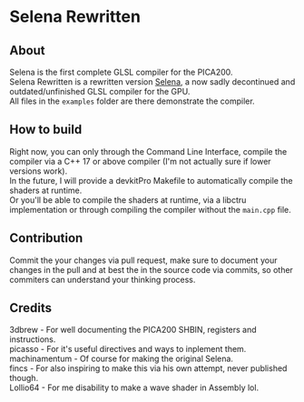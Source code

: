 # Selena Rewritten
## About
Selena is the first complete GLSL compiler for the PICA200.<br>
Selena Rewritten is a rewritten version [Selena](https://github.com/machinamentum/Selena), a now sadly decontinued and outdated/unfinished GLSL compiler for the GPU.<br>
All files in the `examples` folder are there demonstrate the compiler.<br>
## How to build
Right now, you can only through the Command Line Interface, compile the compiler via a C++ 17 or above compiler (I'm not actually sure if lower versions work).<br>
In the future, I will provide a devkitPro Makefile to automatically compile the shaders at runtime.<br>
Or you'll be able to compile the shaders at runtime, via a libctru implementation or through compiling the compiler without the `main.cpp` file.<br>
## Contribution
Commit the your changes via pull request, make sure to document your changes in the pull and at best the in the source code via commits, so other commiters can understand your thinking process.<br>
## Credits
3dbrew - For well documenting the PICA200 SHBIN, registers and instructions.<br>
picasso - For it's useful directives and ways to inplement them.<br>
machinamentum - Of course for making the original Selena.<br>
fincs - For also inspiring to make this via his own attempt, never published though.<br>
Lollio64 - For me disability to make a wave shader in Assembly lol.<br>